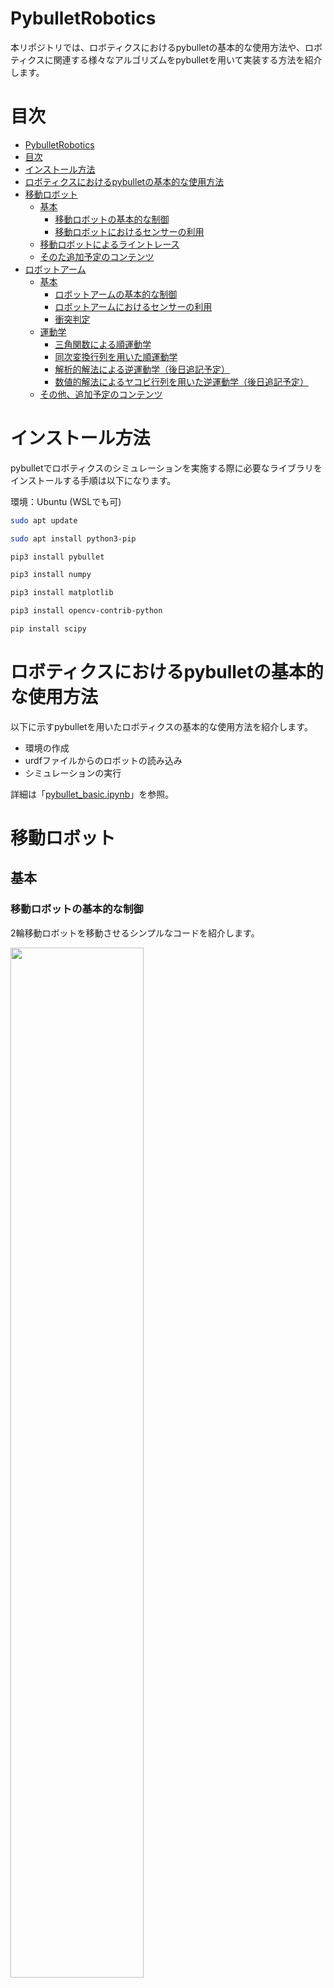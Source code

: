 # PybulletRobotics

本リポジトリでは、ロボティクスにおけるpybulletの基本的な使用方法や、ロボティクスに関連する様々なアルゴリズムをpybulletを用いて実装する方法を紹介します。

# 目次
- [PybulletRobotics](#pybulletrobotics)
- [目次](#目次)
- [インストール方法](#インストール方法)
- [ロボティクスにおけるpybulletの基本的な使用方法](#ロボティクスにおけるpybulletの基本的な使用方法)
- [移動ロボット](#移動ロボット)
  - [基本](#基本)
    - [移動ロボットの基本的な制御](#移動ロボットの基本的な制御)
    - [移動ロボットにおけるセンサーの利用](#移動ロボットにおけるセンサーの利用)
  - [移動ロボットによるライントレース](#移動ロボットによるライントレース)
  - [そのた追加予定のコンテンツ](#そのた追加予定のコンテンツ)
- [ロボットアーム](#ロボットアーム)
  - [基本](#基本-1)
    - [ロボットアームの基本的な制御](#ロボットアームの基本的な制御)
    - [ロボットアームにおけるセンサーの利用](#ロボットアームにおけるセンサーの利用)
    - [衝突判定](#衝突判定)
  - [運動学](#運動学)
    - [三角関数による順運動学](#三角関数による順運動学)
    - [同次変換行列を用いた順運動学](#同次変換行列を用いた順運動学)
    - [解析的解法による逆運動学（後日追記予定）](#解析的解法による逆運動学後日追記予定)
    - [数値的解法によるヤコビ行列を用いた逆運動学（後日追記予定）](#数値的解法によるヤコビ行列を用いた逆運動学後日追記予定)
  - [その他、追加予定のコンテンツ](#その他追加予定のコンテンツ)


<!-- 本リポジトリで（現時点では）扱っていない主要そうなロボット
- ドローン
- ヒューマノイドロボット
- ソフトロボティクス
- ロボットハンド
- 四足歩行ロボット
- 蜘蛛型ロボット
- 蛇型ロボット -->

# インストール方法
pybulletでロボティクスのシミュレーションを実施する際に必要なライブラリをインストールする手順は以下になります。

環境：Ubuntu (WSLでも可)

```bash
sudo apt update
```

```bash
sudo apt install python3-pip
```

```bash
pip3 install pybullet
```

```bash
pip3 install numpy
```

```bash
pip3 install matplotlib
```

```bash
pip3 install opencv-contrib-python
```

```bash
pip install scipy
```


# ロボティクスにおけるpybulletの基本的な使用方法
以下に示すpybulletを用いたロボティクスの基本的な使用方法を紹介します。
- 環境の作成
- urdfファイルからのロボットの読み込み
- シミュレーションの実行

詳細は「[pybullet_basic.ipynb](https://github.com/akinami3/PybulletRobotics/blob/main/PybulletBasic/pybullet_basic.ipynb)」を参照。

# 移動ロボット

## 基本


### 移動ロボットの基本的な制御
2輪移動ロボットを移動させるシンプルなコードを紹介します。

<img src="./images/Common/mobile_robot_basic.gif" width="65%">


詳細は「[mobile_robot_basic.ipynb](https://github.com/akinami3/PybulletRobotics/blob/main/MobileRobot/mobile_robot_basic.ipynb)」を参照。

### 移動ロボットにおけるセンサーの利用
2輪移動ロボットにおける以下のセンサーの利用方法を紹介します。
- 超音波センサー
- カメラ
- LiDAR
- 落下防止センサー
- バンパー

<img src="./images/MobileRobot/mobile_robot_sensor.png" width="80%">  

<br>

**超音波センサ**  
![](./images/Common/ultra_sonic_sensor.gif)

<br>

**カメラ**  
![](./images/Common/camera.gif)

<br>

**Lidar**  
![](./images/Common/Lidar.gif)

<br>

**落下防止センサー**  
<img src="./images/Common/protect_drop_sensor.gif" width="55%">  

<br>

**バンパー**   
![](./images/Common/bumper_sensor.gif)

詳細は「[mobile_robot_sensor.ipynb](https://github.com/akinami3/PybulletRobotics/blob/main/MobileRobot/mobile_robot_sensor.ipynb)」を参照。

## 移動ロボットによるライントレース
2輪の輪動ロボットのボトムカメラを使用してライントレースを行う方法を紹介します。

<img src="./images/Common/mobile_robot_line_trace.gif" width="55%">

詳細は「[mobile_robot_line_trace.ipynb](https://github.com/akinami3/PybulletRobotics/blob/main/MobileRobot/mobile_robot_line_trace.ipynb)」を参照。

## そのた追加予定のコンテンツ
- 経路計画
- オドメトリ
- カルマンフィルタ
- パーティクルフィルタ
- SLAM
- 教師あり学習でライントレース
- 強化学習（Q学習）

# ロボットアーム

## 基本

### ロボットアームの基本的な制御
2軸ロボットアームを制御（位置制御、速度制御）するシンプルなコードを紹介します。

**位置制御**

<img src="./images/Common/robot_arm_basic_position_control.gif" width="55%">

<br>

**速度制御**

<img src="./images/Common/robot_arm_basic_velocity_control.gif" width="55%">

詳細は「[robot_arm_basic.ipynb](https://github.com/akinami3/PybulletRobotics/blob/main/RobotArm/robot_arm_basic.ipynb)」を参照。

### ロボットアームにおけるセンサーの利用
2軸ロボットアームにおける以下のセンサーの利用方法を紹介します。
- 手先のカメラ
- 手先の力センサー

<img src="./images/RobotArm/2d_robot_arm_sensor.png" width="80%">

<br>

**手先のカメラ**

<img src="./images/Common/robot_arm_tip_camera.gif" width="55%">

<br>

**手先の力センサー**

<img src="./images/Common/robot_arm_tip_force_sensor.gif" width="55%">


詳細は「[robot_arm_sensor.ipynb](https://github.com/akinami3/PybulletRobotics/blob/main/RobotArm/robot_arm_sensor.ipynb)」を参照。

### 衝突判定
ロボットアームと物体の衝突判定を行う方法を紹介します。

<img src="./images/Common/robot_arm_collision_check.gif" width="55%">

詳細は「[robot_arm_collision_check.ipynb](https://github.com/akinami3/PybulletRobotics/blob/main/RobotArm/robot_arm_collision_check.ipynb)」を参照。

## 運動学

### 三角関数による順運動学
三角関数を用いたロボットアームの順運動学を紹介します。

![](./images/RobotArm/robot_arm_trigonometric_forward_kinematics/2d_arm_forward_kinematics_overview.png)

詳細は「[robot_arm_trigonometric_forward_kinematics.ipynb](https://github.com/akinami3/PybulletRobotics/blob/main/RobotArm/robot_arm_trigonometric_forward_kinematics.ipynb)」を参照。

### 同次変換行列を用いた順運動学
同次変換行列を用いたロボットアームの順運動学を紹介します。

![](./images/RobotArm/robot_arm_homogeneous_matrix_forward_kinematics/overview.gif)

詳細は「[robot_arm_homogeneous_matrix_forward_kinematics.ipynb](https://github.com/akinami3/PybulletRobotics/blob/main/RobotArm/robot_arm_homogeneous_matrix_forward_kinematics.ipynb)」を参照。

### 解析的解法による逆運動学（後日追記予定）
後日追記予定

<!-- 解析的解法を用いたロボットアームの逆運動学を紹介します。

詳細は「[robot_arm_analytical_inverse_kinematics.ipynb](https://github.com/akinami3/PybulletRobotics/blob/main/RobotArm/robot_arm_analytical_inverse_kinematics.ipynb)」を参照。 -->

### 数値的解法によるヤコビ行列を用いた逆運動学（後日追記予定）
後日追記予定

<!-- 数値的解法を用いたロボットアームの逆運動学を紹介します。

詳細は「[robot_arm_jacobian_inverse_kinematics.ipynb](https://github.com/akinami3/PybulletRobotics/blob/main/RobotArm/robot_arm_jacobian_inverse_kinematics.ipynb)」を参照。 -->

## その他、追加予定のコンテンツ
- PID制御
- タスク空間における動作計画
- コンフィギュレーション空間を用いた動作計画
- 力制御
- 位置と力のハイブリッド制御
- コンプライアンス制御
<!-- - インピーダンス制御 -->
<!-- - ビジュアルサーボ -->

